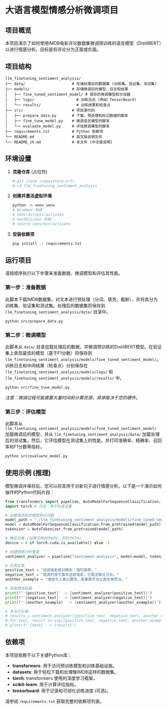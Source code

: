 # 大语言模型情感分析微调项目

## 项目概览
本项目演示了如何使用IMDB电影评论数据集微调预训练的语言模型（DistilBERT）以进行情感分析。目标是将评论分为正面或负面。

## 项目结构

```
llm_finetuning_sentiment_analysis/
├── data/                     # 存储处理后的数据集 (训练集、验证集、测试集)
├── models/                   # 存储微调后的模型、日志和结果
│   ├── fine_tuned_sentiment_model/ # 保存的微调模型和分词器
│   ├── logs/                   # 训练日志 (例如 TensorBoard)
│   └── results/                # 训练结果和检查点
├── src/                      # 项目源代码
│   ├── prepare_data.py       # 下载、预处理和标记数据的脚本
│   ├── fine_tune_model.py    # 微调语言模型的脚本
│   └── evaluate_model.py     # 评估微调模型的脚本
├── requirements.txt          # Python 依赖项
└── README.md                 # 英文版说明文件
└── README_zh.md              # 本文件 (中文版说明)
```

## 环境设置

1.  **克隆仓库** (占位符)
    ```bash
    # git clone <repository-url>
    # cd llm_finetuning_sentiment_analysis
    ```

2.  **创建并激活虚拟环境**
    ```bash
    python -m venv venv
    # Windows 系统
    # venv\Scripts\activate
    # macOS/Linux 系统
    # source venv/bin/activate
    ```

3.  **安装依赖项**
    ```bash
    pip install -r requirements.txt
    ```

## 运行项目

请按顺序执行以下步骤来准备数据、微调模型和评估其性能。

### 第一步：准备数据

此脚本下载IMDB数据集，对文本进行预处理（分词、填充、截断），并将其分为训练集、验证集和测试集。处理后的数据集将保存到 `llm_finetuning_sentiment_analysis/data/` 目录中。

```bash
python src/prepare_data.py
```

### 第二步：微调模型

此脚本从 `data/` 目录加载处理后的数据，并微调预训练的DistilBERT模型。在验证集上表现最佳的模型（基于F1分数）将保存到 `llm_finetuning_sentiment_analysis/models/fine_tuned_sentiment_model/`。训练日志和中间结果（检查点）分别保存在 `llm_finetuning_sentiment_analysis/models/logs/` 和 `llm_finetuning_sentiment_analysis/models/results/` 中。

```bash
python src/fine_tune_model.py
```
*注意：微调过程可能需要大量时间和计算资源，具体取决于您的硬件。*

### 第三步：评估模型

此脚本从 `llm_finetuning_sentiment_analysis/models/fine_tuned_sentiment_model/` 加载微调后的模型，并从 `llm_finetuning_sentiment_analysis/data/` 加载处理后的测试集。然后，它评估模型在测试集上的性能，并打印准确率、精确率、召回率和F1分数等指标。

```bash
python src/evaluate_model.py
```

## 使用示例 (推理)

模型微调并保存后，您可以将其用于对新句子进行情感分析。以下是一个演示如何操作的Python代码片段：

```python
from transformers import pipeline, AutoModelForSequenceClassification, AutoTokenizer
import torch # 可选：用于检查设备

# 加载微调后的模型和分词器
model_path = "./llm_finetuning_sentiment_analysis/models/fine_tuned_sentiment_model" # 如果从不同目录运行，请调整路径
model = AutoModelForSequenceClassification.from_pretrained(model_path)
tokenizer = AutoTokenizer.from_pretrained(model_path)

# 确定设备 (如果可用则为GPU，否则为CPU)
device = 0 if torch.cuda.is_available() else -1 

# 创建情感分析管道
sentiment_analyzer = pipeline("sentiment-analysis", model=model, tokenizer=tokenizer, device=device)

# 示例文本
positive_text = "这部电影绝对精彩！强烈推荐。"
negative_text = "我真的很不喜欢这部电影。它既无聊又冗长。"
another_example = "演技令人难以置信，故事情节也让我全神贯注。"

# 获取预测结果
print(f"'{positive_text}' -> {sentiment_analyzer(positive_text)}")
print(f"'{negative_text}' -> {sentiment_analyzer(negative_text)}")
print(f"'{another_example}' -> {sentiment_analyzer(another_example)}")

# 多句子示例:
# results = sentiment_analyzer([positive_text, negative_text, another_example])
# for text, result in zip([positive_text, negative_text, another_example], results):
# print(f"'{text}' -> {result}")
```

## 依赖项

本项目依赖于以下关键Python库：

*   **transformers**: 用于访问预训练模型和训练基础设施。
*   **datasets**: 用于轻松下载和处理像IMDB这样的数据集。
*   **torch**: transformers 使用的深度学习框架。
*   **scikit-learn**: 用于计算评估指标。
*   **tensorboard**: 用于记录和可视化训练进度 (可选)。

请参阅 `requirements.txt` 获取完整的依赖项列表。
